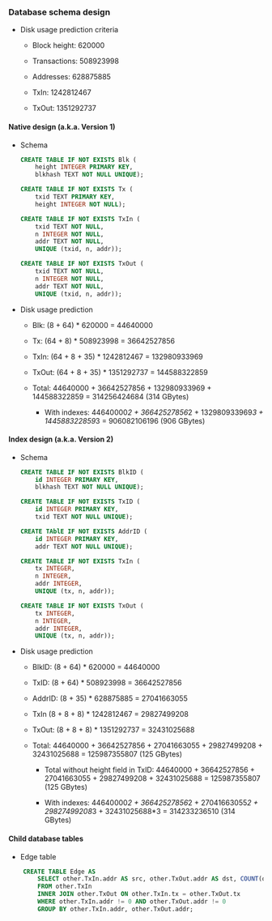 ### Database schema design

- Disk usage prediction criteria

    - Block height: 620000

    - Transactions: 508923998

    - Addresses: 628875885

    - TxIn: 1242812467

    - TxOut: 1351292737

#### Native design (a.k.a. Version 1)

- Schema

    ```sql
    CREATE TABLE IF NOT EXISTS Blk (
        height INTEGER PRIMARY KEY,
        blkhash TEXT NOT NULL UNIQUE);

    CREATE TABLE IF NOT EXISTS Tx (
        txid TEXT PRIMARY KEY,
        height INTEGER NOT NULL);

    CREATE TABLE IF NOT EXISTS TxIn (
        txid TEXT NOT NULL,
        n INTEGER NOT NULL,
        addr TEXT NOT NULL,
        UNIQUE (txid, n, addr));

    CREATE TABLE IF NOT EXISTS TxOut (
        txid TEXT NOT NULL,
        n INTEGER NOT NULL,
        addr TEXT NOT NULL,
        UNIQUE (txid, n, addr));
    ```

- Disk usage prediction

    - Blk: (8 + 64) * 620000 = 44640000

    - Tx: (64 + 8) * 508923998 = 36642527856

    - TxIn: (64 + 8 + 35) * 1242812467 = 132980933969

    - TxOut: (64 + 8 + 35) * 1351292737 = 144588322859

    - Total: 44640000 + 36642527856 + 132980933969 + 144588322859 = 314256424684 (314 GBytes)

        - With indexes: 44640000*2 + 36642527856*2 + 132980933969*3 + 144588322859*3 = 906082106196 (906 GBytes)

#### Index design (a.k.a. Version 2)

- Schema

    ```sql
    CREATE TABLE IF NOT EXISTS BlkID (
        id INTEGER PRIMARY KEY,
        blkhash TEXT NOT NULL UNIQUE);

    CREATE TABLE IF NOT EXISTS TxID (
        id INTEGER PRIMARY KEY,
        txid TEXT NOT NULL UNIQUE);

    CREATE TAblE IF NOT EXISTS AddrID (
        id INTEGER PRIMARY KEY,
        addr TEXT NOT NULL UNIQUE);

    CREATE TABLE IF NOT EXISTS TxIn (
        tx INTEGER,
        n INTEGER,
        addr INTEGER,
        UNIQUE (tx, n, addr));

    CREATE TABLE IF NOT EXISTS TxOut (
        tx INTEGER,
        n INTEGER,
        addr INTEGER,
        UNIQUE (tx, n, addr));
    ```

- Disk usage prediction

    - BlkID: (8 + 64) * 620000 = 44640000

    - TxID: (8 + 64) * 508923998 = 36642527856

    - AddrID: (8 + 35) * 628875885 = 27041663055

    - TxIn (8 + 8 + 8) * 1242812467 = 29827499208

    - TxOut: (8 + 8 + 8) * 1351292737 = 32431025688

    - Total: 44640000 + 36642527856 + 27041663055 + 29827499208 + 32431025688 = 125987355807 (125 GBytes)

        - Total without height field in TxID: 44640000 + 36642527856 + 27041663055 + 29827499208 + 32431025688 = 125987355807 (125 GBytes)

        - With indexes: 44640000*2 + 36642527856*2 + 27041663055*2 + 29827499208*3 + 32431025688*3 = 314233236510 (314 GBytes)

#### Child database tables

- Edge table
```sql
    CREATE TABLE Edge AS
        SELECT other.TxIn.addr AS src, other.TxOut.addr AS dst, COUNT(other.TxIn.tx) AS weight
        FROM other.TxIn
        INNER JOIN other.TxOut ON other.TxIn.tx = other.TxOut.tx
        WHERE other.TxIn.addr != 0 AND other.TxOut.addr != 0
        GROUP BY other.TxIn.addr, other.TxOut.addr;
```